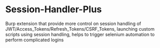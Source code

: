 # Session-Handler-Plus
Burp extension that provide more control on session handling of JWT/Access_Tokens/Refresh_Tokens/CSRF_Tokens, launching custom scripts using session handling, helps to trigger selenium automation to perform complicated logins
